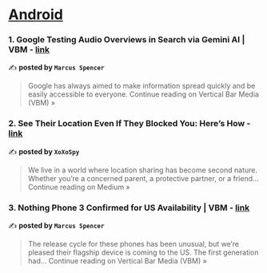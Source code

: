 
<h1><a href=https://medium.com/tag/android/recommended target="_blank" rel="noopener noreferrer">Android</a></h1>
<h3>1. Google Testing Audio Overviews in Search via Gemini AI | VBM - <a href="https://medium.com/vertical-bar-media/google-testing-audio-overviews-in-search-via-gemini-ai-vbm-824a6648a1cb?source=rss------android-5" target="_blank" rel="noopener noreferrer">link</a></h3>

✍️ **posted by `Marcus Spencer`**

<blockquote>Google has always aimed to make information spread quickly and be easily accessible to everyone.
Continue reading on Vertical Bar Media (VBM) »</blockquote>

<h3>2. See Their Location Even If They Blocked You: Here’s How - <a href="https://medium.com/@plantinumtech/see-their-location-even-if-they-blocked-you-heres-how-051de1bc2131?source=rss------android-5" target="_blank" rel="noopener noreferrer">link</a></h3>

✍️ **posted by `XoXoSpy`**

<blockquote>We live in a world where location sharing has become second nature. Whether you’re a concerned parent, a protective partner, or a friend…
Continue reading on Medium »</blockquote>

<h3>3. Nothing Phone 3 Confirmed for US Availability | VBM - <a href="https://medium.com/vertical-bar-media/nothing-phone-3-confirmed-for-us-availability-vbm-c8dab90f663b?source=rss------android-5" target="_blank" rel="noopener noreferrer">link</a></h3>

✍️ **posted by `Marcus Spencer`**

<blockquote>The release cycle for these phones has been unusual, but we’re pleased their flagship device is coming to the US. The first generation had…
Continue reading on Vertical Bar Media (VBM) »</blockquote>

